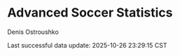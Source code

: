 # Advanced Soccer Statistics
Denis Ostroushko

<!-- gfm -->

Last successful data update: 2025-10-26 23:29:15 CST
